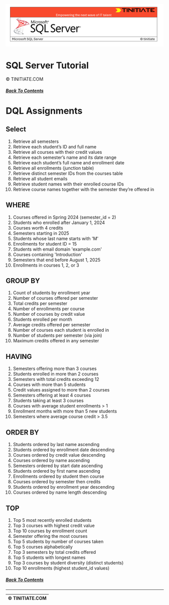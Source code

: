 ![SQL Server Tinitiate Image](../../../sqlserver-sql/sqlserver.png)

# SQL Server Tutorial
&copy; TINITIATE.COM

##### [Back To Contents](./README.md)

# DQL Assignments

## Select
1. Retrieve all semesters
2. Retrieve each student’s ID and full name
3. Retrieve all courses with their credit values
4. Retrieve each semester’s name and its date range
5. Retrieve each student’s full name and enrollment date
6. Retrieve all enrollments (junction table)
7. Retrieve distinct semester IDs from the courses table
8. Retrieve all student emails
9. Retrieve student names with their enrolled course IDs
10. Retrieve course names together with the semester they’re offered in

## WHERE
1. Courses offered in Spring 2024 (semester_id = 2)
2. Students who enrolled after January 1, 2024
3. Courses worth 4 credits
4. Semesters starting in 2025
5. Students whose last name starts with 'M'
6. Enrollments for student ID = 15
7. Students with email domain 'example.com'
8. Courses containing 'Introduction'
9. Semesters that end before August 1, 2025
10. Enrollments in courses 1, 2, or 3

## GROUP BY
1. Count of students by enrollment year
2. Number of courses offered per semester
3. Total credits per semester
4. Number of enrollments per course
5. Number of courses by credit value
6. Students enrolled per month
7. Average credits offered per semester
8. Number of courses each student is enrolled in
9. Number of students per semester (via join)
10. Maximum credits offered in any semester

## HAVING
1. Semesters offering more than 3 courses
2. Students enrolled in more than 2 courses
3. Semesters with total credits exceeding 12
4. Courses with more than 5 students
5. Credit values assigned to more than 2 courses
6. Semesters offering at least 4 courses
7. Students taking at least 3 courses
8. Courses with average student enrollments > 1
9. Enrollment months with more than 5 new students
10. Semesters where average course credit > 3.5

## ORDER BY
1. Students ordered by last name ascending
2. Students ordered by enrollment date descending
3. Courses ordered by credit value descending
4. Courses ordered by name ascending
5. Semesters ordered by start date ascending
6. Students ordered by first name ascending
7. Enrollments ordered by student then course
8. Courses ordered by semester then credits
9. Students ordered by enrollment year descending
10. Courses ordered by name length descending

## TOP
1. Top 5 most recently enrolled students
2. Top 3 courses with highest credit value
3. Top 10 courses by enrollment count
4. Semester offering the most courses
5. Top 5 students by number of courses taken
6. Top 5 courses alphabetically
7. Top 3 semesters by total credits offered
8. Top 5 students with longest names
9. Top 3 courses by student diversity (distinct students)
10. Top 10 enrollments (highest student_id values)

##### [Back To Contents](./README.md)
***
| &copy; TINITIATE.COM |
|----------------------|

